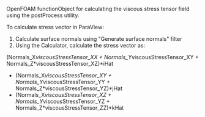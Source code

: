 OpenFOAM functionObject for calculating the viscous stress tensor field using the postProcess utility.

To calculate stress vector in ParaView:

1) Calculate surface normals using "Generate surface normals" filter
2) Using the Calculator, calculate the stress vector as:

  (Normals_X*viscousStressTensor_XX + Normals_Y*viscousStressTensor_XY + Normals_Z*viscousStressTensor_XZ)*iHat
+ (Normals_X*viscousStressTensor_XY + Normals_Y*viscousStressTensor_YY + Normals_Z*viscousStressTensor_YZ)*jHat
+ (Normals_X*viscousStressTensor_XZ + Normals_Y*viscousStressTensor_YZ + Normals_Z*viscousStressTensor_ZZ)*kHat